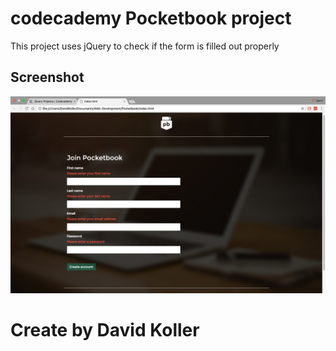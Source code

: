 codecademy Pocketbook project
=================================

This project uses jQuery to check if the form is filled out properly

## Screenshot
[![IMAGE ALT TEXT HERE](https://github.com/kolldavi/Web-Development/blob/master/Pocketbook/ScreenShotPocketbook.png?raw=true)](http://www.dkoller.com/Web-Development/Pocketbook/index.html)


Create by David Koller
=======================
